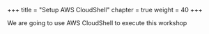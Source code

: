 +++
title = "Setup AWS CloudShell"
chapter = true
weight = 40
+++

We are going to use AWS CloudShell to execute this workshop
